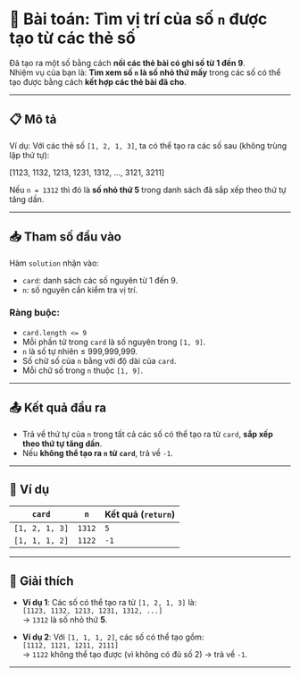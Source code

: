 # 🔢 Bài toán: Tìm vị trí của số `n` được tạo từ các thẻ số

Đã tạo ra một số bằng cách **nối các thẻ bài có ghi số từ 1 đến 9**.  
Nhiệm vụ của bạn là: **Tìm xem số `n` là số nhỏ thứ mấy** trong các số có thể tạo được bằng cách **kết hợp các thẻ bài đã cho**.

---

## 📋 Mô tả

Ví dụ: Với các thẻ số `[1, 2, 1, 3]`, ta có thể tạo ra các số sau (không trùng lặp thứ tự):

[1123, 1132, 1213, 1231, 1312, ..., 3121, 3211]


Nếu `n = 1312` thì đó là **số nhỏ thứ 5** trong danh sách đã sắp xếp theo thứ tự tăng dần.

---

## 📥 Tham số đầu vào

Hàm `solution` nhận vào:

- `card`: danh sách các số nguyên từ 1 đến 9.
- `n`: số nguyên cần kiểm tra vị trí.

### Ràng buộc:

- `card.length <= 9`
- Mỗi phần tử trong `card` là số nguyên trong `[1, 9]`.
- `n` là số tự nhiên ≤ 999,999,999.
- Số chữ số của `n` bằng với độ dài của `card`.
- Mỗi chữ số trong `n` thuộc `[1, 9]`.

---

## 📤 Kết quả đầu ra

- Trả về thứ tự của `n` trong tất cả các số có thể tạo ra từ `card`, **sắp xếp theo thứ tự tăng dần**.
- Nếu **không thể tạo ra `n` từ `card`**, trả về `-1`.

---

## 🧪 Ví dụ

| `card`        | `n`    | Kết quả (`return`) |
|---------------|--------|--------------------|
| `[1, 2, 1, 3]` | `1312` | `5`                |
| `[1, 1, 1, 2]` | `1122` | `-1`               |

---

## 🧠 Giải thích

- **Ví dụ 1**: Các số có thể tạo ra từ `[1, 2, 1, 3]` là:  
  `[1123, 1132, 1213, 1231, 1312, ...]`  
  → `1312` là số nhỏ thứ **5**.

- **Ví dụ 2**: Với `[1, 1, 1, 2]`, các số có thể tạo gồm:  
  `[1112, 1121, 1211, 2111]`  
  → `1122` không thể tạo được (vì không có đủ số 2) → trả về `-1`.

---
